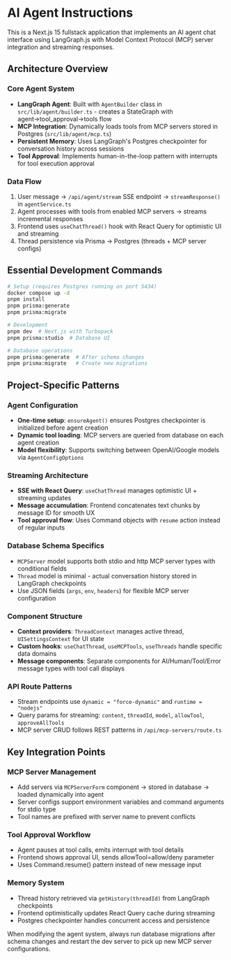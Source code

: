 # AI Agent Instructions

This is a Next.js 15 fullstack application that implements an AI agent chat interface using LangGraph.js with Model Context Protocol (MCP) server integration and streaming responses.

## Architecture Overview

### Core Agent System

- **LangGraph Agent**: Built with `AgentBuilder` class in `src/lib/agent/builder.ts` - creates a StateGraph with agent→tool_approval→tools flow
- **MCP Integration**: Dynamically loads tools from MCP servers stored in Postgres (`src/lib/agent/mcp.ts`)
- **Persistent Memory**: Uses LangGraph's Postgres checkpointer for conversation history across sessions
- **Tool Approval**: Implements human-in-the-loop pattern with interrupts for tool execution approval

### Data Flow

1. User message → `/api/agent/stream` SSE endpoint → `streamResponse()` in `agentService.ts`
2. Agent processes with tools from enabled MCP servers → streams incremental responses
3. Frontend uses `useChatThread()` hook with React Query for optimistic UI and streaming
4. Thread persistence via Prisma → Postgres (threads + MCP server configs)

## Essential Development Commands

```bash
# Setup (requires Postgres running on port 5434)
docker compose up -d
pnpm install
pnpm prisma:generate
pnpm prisma:migrate

# Development
pnpm dev  # Next.js with Turbopack
pnpm prisma:studio  # Database UI

# Database operations
pnpm prisma:generate  # After schema changes
pnpm prisma:migrate   # Create new migrations
```

## Project-Specific Patterns

### Agent Configuration

- **One-time setup**: `ensureAgent()` ensures Postgres checkpointer is initialized before agent creation
- **Dynamic tool loading**: MCP servers are queried from database on each agent creation
- **Model flexibility**: Supports switching between OpenAI/Google models via `AgentConfigOptions`

### Streaming Architecture

- **SSE with React Query**: `useChatThread` manages optimistic UI + streaming updates
- **Message accumulation**: Frontend concatenates text chunks by message ID for smooth UX
- **Tool approval flow**: Uses Command objects with `resume` action instead of regular inputs

### Database Schema Specifics

- `MCPServer` model supports both stdio and http MCP server types with conditional fields
- `Thread` model is minimal - actual conversation history stored in LangGraph checkpoints
- Use JSON fields (`args`, `env`, `headers`) for flexible MCP server configuration

### Component Structure

- **Context providers**: `ThreadContext` manages active thread, `UISettingsContext` for UI state
- **Custom hooks**: `useChatThread`, `useMCPTools`, `useThreads` handle specific data domains
- **Message components**: Separate components for AI/Human/Tool/Error message types with tool call displays

### API Route Patterns

- Stream endpoints use `dynamic = "force-dynamic"` and `runtime = "nodejs"`
- Query params for streaming: `content`, `threadId`, `model`, `allowTool`, `approveAllTools`
- MCP server CRUD follows REST patterns in `/api/mcp-servers/route.ts`

## Key Integration Points

### MCP Server Management

- Add servers via `MCPServerForm` component → stored in database → loaded dynamically into agent
- Server configs support environment variables and command arguments for stdio type
- Tool names are prefixed with server name to prevent conflicts

### Tool Approval Workflow

- Agent pauses at tool calls, emits interrupt with tool details
- Frontend shows approval UI, sends allowTool=allow/deny parameter
- Uses Command.resume() pattern instead of new message input

### Memory System

- Thread history retrieved via `getHistory(threadId)` from LangGraph checkpoints
- Frontend optimistically updates React Query cache during streaming
- Postgres checkpointer handles concurrent access and persistence

When modifying the agent system, always run database migrations after schema changes and restart the dev server to pick up new MCP server configurations.
